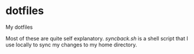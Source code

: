 # dotfiles
My dotfiles

Most of these are quite self explanatory.
*syncback.sh* is a shell script that I use locally to sync my changes to my home directory.
